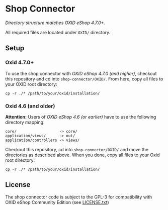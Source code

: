 Shop Connector
==============

*Directory structure matches OXID eShop 4.7.0+.*

All required files are located under `OXID/` directory. 

## Setup

### Oxid 4.7.0+
To use the shop connector with *OXID eShop 4.7.0 (and higher)*, checkout this repository and cd into `shop-connector/OXID/`. From here, copy all files to your OXID root directory:

    cp -r ./* /path/to/your/oxid/installation/



### Oxid 4.6 (and older)

**Attention:** Users of *OXID eShop 4.6 (or earlier)* have to use the following directory mapping:

    core/                   -> core/
    application/views/      -> out/
    application/controllers -> views/

Checkout this repository, cd into `shop-connector/OXID/` and move the directories as described above. When you done, copy all files to your Oxid root directory:

    cp -r ./* /path/to/your/oxid/installation/

## License

The shop connector code is subject to the GPL-3 for compatibility with OXID eShop Community Edition
(see [LICENSE.txt](LICENSE.txt))
